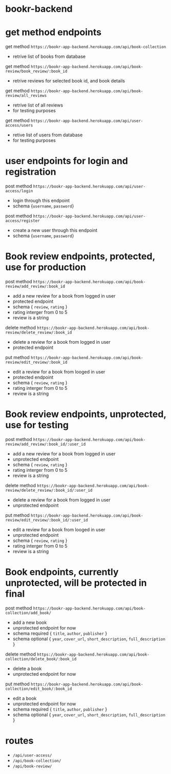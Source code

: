 # bookr-backend

# get method endpoints
get method `https://bookr-app-backend.herokuapp.com/api/book-collection`
  - retrive list of books from database

get method `https://bookr-app-backend.herokuapp.com/api/book-review/book_review/:book_id`
  - retrive reviews for selected book id, and book details

get method `https://bookr-app-backend.herokuapp.com/api/book-review/all_reviews`
  - retrive list of all reviews
  - for testing purposes

get method `https://bookr-app-backend.herokuapp.com/api/user-access/users`
  - retive list of users from database
  - for testing purposes


# user endpoints for login and registration

post method `https://bookr-app-backend.herokuapp.com/api/user-access/login`
  - login through this endpoint
  - schema {`username`, `password`}

post method `https://bookr-app-backend.herokuapp.com/api/user-access/register`
  - create a new user through this endpoint
  - schema {`username`, `password`}


# Book review endpoints, protected, use for production
post method `https://bookr-app-backend.herokuapp.com/api/book-review/add_review/:book_id`
  - add a new review for a book from logged in user
  - protected endpoint
  - schema { `review`, `rating` }
  - rating interger from 0 to 5
  - review is a string

delete method `https://bookr-app-backend.herokuapp.com/api/book-review/delete_review/:book_id`
  - delete a review for a book from logged in user
  - protected endpoint

put method `https://bookr-app-backend.herokuapp.com/api/book-review/edit_review/:book_id`
  - edit a review for a book from looged in user
  - protected endpoint
  - schema { `review`, `rating` }
  - rating interger from 0 to 5
  - review is a string


# Book review endpoints, unprotected, use for testing
post method `https://bookr-app-backend.herokuapp.com/api/book-review/add_review/:book_id/:user_id`
  - add a new review for a book from logged in user
  - unprotected endpoint
  - schema { `review`, `rating` }
  - rating interger from 0 to 5
  - review is a string

delete method `https://bookr-app-backend.herokuapp.com/api/book-review/delete_review/:book_id/:user_id`
  - delete a review for a book from logged in user
  - unprotected endpoint

put method `https://bookr-app-backend.herokuapp.com/api/book-review/edit_review/:book_id/:user_id`
  - edit a review for a book from looged in user
  - unprotected endpoint
  - schema { `review`, `rating` }
  - rating interger from 0 to 5
  - review is a string

# Book endpoints, currently unprotected, will be protected in final
post method `https://bookr-app-backend.herokuapp.com/api/book-collection/add_book/`
  - add a new book
  - unprotected endpoint for now
  - schema required { `title`, `author`, `publisher` }
  - schema optional { `year`, `cover_url`, `short_description`, `full_description` }

delete method `https://bookr-app-backend.herokuapp.com/api/book-collection/delete_book/:book_id`
  - delete a book
  - unprotected endpoint for now

put method `https://bookr-app-backend.herokuapp.com/api/book-collection/edit_book/:book_id`
  - edit a book
  - unprotected endpoint for now
  - schema required { `title`, `author`, `publisher` }
  - schema optional { `year`, `cover_url`, `short_description`, `full_description` }


# routes
  - `/api/user-access/`
  - `/api/book-collection/`
  - `/api/book-review/`
